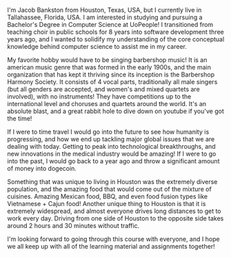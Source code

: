 I'm Jacob Bankston from Houston, Texas, USA, but I currently live in Tallahassee, Florida, USA. I am interested in studying and pursuing a Bachelor's Degree in Computer Science at UoPeople! I transitioned from teaching choir in public schools for 8 years into software development three years ago, and I wanted to solidify my understanding of the core conceptual knowledge behind computer science to assist me in my career.

My favorite hobby would have to be singing barbershop music! It is an american music genre that was formed in the early 1900s, and the main organization that has kept it thriving since its inception is the Barbershop Harmony Society. It consists of 4 vocal parts, traditionally all male singers (but all genders are accepted, and women's and mixed quartets are involved), with no instruments! They have competitions up to the international level and choruses and quartets around the world. It's an absolute blast, and a great rabbit hole to dive down on youtube if you've got the time!

If I were to time travel I would go into the future to see how humanity is progressing, and how we end up tackling major global issues that we are dealing with today. Getting to peak into technological breakthroughs, and new innovations in the medical industry would be amazing! If I were to go into the past, I would go back to a year ago and throw a significant amount of money into dogecoin.

Something that was unique to living in Houston was the extremely diverse population, and the amazing food that would come out of the mixture of cuisines. Amazing Mexican food, BBQ, and even food fusion types like Vietnamese + Cajun food! Another unique thing to Houston is that it is extremely widespread, and almost everyone drives long distances to get to work every day. Driving from one side of Houston to the opposite side takes around 2 hours and 30 minutes without traffic.

I'm looking forward to going through this course with everyone, and I hope we all keep up with all of the learning material and assignments together!
